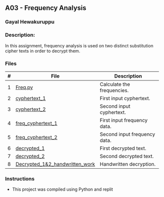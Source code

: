 ## A03 - Frequency Analysis
### Gayal Hewakuruppu
### Description:

In this assignment, frequency analysis is used on two distinct substitution cipher 
texts in order to decrypt them.

### Files

| # |File|Description|
|:-:|-|-|
|1|[Freq.py](./Freq.py)|Calculate the frequencies.|
|2|[cyphertext_1](./cyphertext_1.txt)|First input cyphertext.|
|3|[cyphertext_2](./cyphertext_2.txt)|Second input cyphertext.|
|4|[freq_cyphertext_1](./freq_cyphertext_1.txt)|First input frequency data.|
|5|[freq_cyphertext_2](./freq_cyphertext_2.txt)|Second input frequency data.|
|6|[decrypted_1](./decrypted_1.txt)|First decrypted text.|
|7|[decrypted_2](./decrypted_2.txt)|Second decrypted text.|
|8|[Decrypted_1&2_handwritten_work](./Decrypted_1&2_handwritten_work.pdf)|Handwritten decryption.|

### Instructions

- This project was compiled using Python and replit

